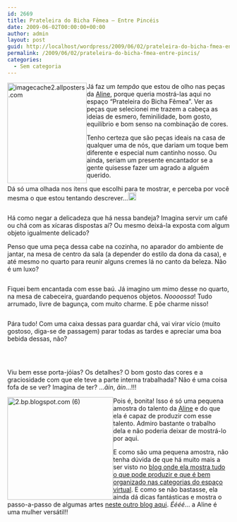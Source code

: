 ```yaml
---
id: 2669
title: Prateleira do Bicha Fêmea – Entre Pincéis
date: 2009-06-02T00:00:00+00:00
author: admin
layout: post
guid: http://localhost/wordpress/2009/06/02/prateleira-do-bicha-fmea-entre-pincis/
permalink: /2009/06/02/prateleira-do-bicha-fmea-entre-pincis/
categories:
  - Sem categoria
---
```

[<img style="display: inline; margin-left: 0; margin-right: 0; border-width: 0;" title="imagecache2.allposters.com" src="http://www.trololodemulher.com.br/blog/wp-content/uploads/2009/06/imagecache2-allposters-com_thumb.jpg" border="0" alt="imagecache2.allposters.com" width="180" height="228" align="left" />](http://www.trololodemulher.com.br/blog/wp-content/uploads/2009/06/imagecache2-allposters-com.jpg) Já faz um _tempão_ que estou de olho nas peças da <a href="http://entrepinceis.blogspot.com/" target="_blank">Aline</a>, porque queria mostrá-las aqui no espaço “Prateleira do Bicha Fêmea”. Ver as peças que selecionei me trazem a cabeça as ideias de esmero, feminilidade, bom gosto, equilíbrio e bom senso na combinação de cores.

Tenho certeza que são peças ideais na casa de qualquer uma de nós, que dariam um toque bem diferente e especial num cantinho nosso. Ou ainda, seriam um presente encantador se a gente quisesse fazer um agrado a alguém querido.

Dá só uma olhada nos ítens que escolhi para te mostrar, e perceba por você mesma o que estou tentando descrever…[<img style="display: inline;" title="EmoticonWink" src="http://www.trololodemulher.com.br/blog/wp-content/uploads/2009/06/emoticonwink_thumb2.gif" alt="EmoticonWink" width="18" height="18" />](http://www.trololodemulher.com.br/blog/wp-content/uploads/2009/06/emoticonwink2.gif)

<img style="display: block; float: none; margin-left: auto; margin-right: auto;" src="http://2.bp.blogspot.com/_ihnSEScYNtM/SVbSoJDFUqI/AAAAAAAABK4/729Xtr8bvII/s320/17759302.jpg" alt="" />

Há como negar a delicadeza que há nessa bandeja? Imagina servir um café ou chá com as xícaras dispostas aí? Ou mesmo deixá-la exposta com algum objeto igualmente delicado?

Penso que uma peça dessa cabe na cozinha, no aparador do ambiente de jantar, na mesa de centro da sala (a depender do estilo da dona da casa), e até mesmo no quarto para reunir alguns cremes lá no canto da beleza. Não é um luxo?

<img style="display: block; float: none; margin-left: auto; margin-right: auto;" src="http://4.bp.blogspot.com/_ihnSEScYNtM/SVcAxpzkS_I/AAAAAAAABMw/sNGiF1IhMcU/s320/20416115.jpg" alt="" />

Fiquei bem encantada com esse baú. Já imagino um mimo desse no quarto, na mesa de cabeceira, guardando pequenos objetos. _Noooossa_! Tudo arrumado, livre de bagunça, com muito charme. E põe charme nisso!

<img style="display: block; float: none; margin-left: auto; margin-right: auto;" src="http://4.bp.blogspot.com/_ihnSEScYNtM/SVcFWQYZW8I/AAAAAAAABRg/i-AyCiH32kQ/s320/20869372.jpg" alt="" />

Pára tudo! Com uma caixa dessas para guardar chá, vai virar vício (muito gostoso, diga-se de passagem) parar todas as tardes e apreciar uma boa bebida dessas, não?

<img style="display: block; float: none; margin-left: auto; margin-right: auto;" src="http://2.bp.blogspot.com/_ihnSEScYNtM/SZCtAKojgyI/AAAAAAAABbU/O8ju26i0JHw/s320/080220092458.jpg" alt="" /> 

<img style="display: block; float: none; margin-left: auto; margin-right: auto;" src="http://3.bp.blogspot.com/_ihnSEScYNtM/SZCtAOwkngI/AAAAAAAABbM/qMDjK3NZ7TI/s320/080220092459.jpg" alt="" />

<img style="display: block; float: none; margin-left: auto; margin-right: auto;" src="http://4.bp.blogspot.com/_ihnSEScYNtM/SZCs_29eBMI/AAAAAAAABbE/ItAeXzpoI4k/s320/080220092466.jpg" alt="" />

Viu bem esse porta-jóias? Os detalhes? O bom gosto das cores e a graciosidade com que ele teve a parte interna trabalhada? Não é uma coisa fofa de se ver? Imagina de ter? …_ãin_, _ãin_…!!!

[<img style="display: inline; margin-left: 0; margin-right: 0; border-width: 0;" title="2.bp.blogspot.com (6)" src="http://www.trololodemulher.com.br/blog/wp-content/uploads/2009/06/2-bp-blogspot-com6_thumb.jpg" border="0" alt="2.bp.blogspot.com (6)" width="240" height="233" align="left" />](http://www.trololodemulher.com.br/blog/wp-content/uploads/2009/06/2-bp-blogspot-com6.jpg) Pois é, bonita! Isso é só uma pequena amostra do talento da <a href="http://entrepinceis.blogspot.com/" target="_blank">Aline</a> e do que ela é capaz de produzir com esse talento. Admiro bastante o trabalho dela e não poderia deixar de mostrá-lo por aqui.

E como são uma pequena amostra, não tenha dúvida de que há muito mais a ser visto no <a href="http://www.criandoentrepinceis.blogspot.com/" target="_blank">blog onde ela mostra tudo o que pode produzir e que é bem organizado nas categorias do espaço virtual</a>. E como se não bastasse, ela ainda dá dicas fantásticas e mostra o passo-a-passo de algumas artes <a href="http://entrepinceis.blogspot.com/" target="_blank">neste outro blog aqui</a>. _Éééé_… a Aline é uma mulher versátil!!![<img style="display: inline;" title="EmoticonThumbsUp" src="http://www.trololodemulher.com.br/blog/wp-content/uploads/2009/06/emoticonthumbsup_thumb.gif" alt="EmoticonThumbsUp" width="23" height="18" />](http://www.trololodemulher.com.br/blog/wp-content/uploads/2009/06/emoticonthumbsup.gif)